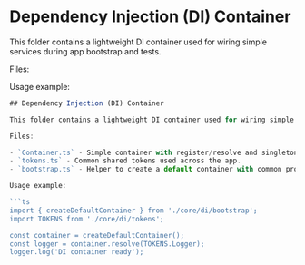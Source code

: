 # Dependency Injection (DI) Container

This folder contains a lightweight DI container used for wiring simple services during app bootstrap and tests.

Files:

Usage example:

````ts
## Dependency Injection (DI) Container

This folder contains a lightweight DI container used for wiring simple services during app bootstrap and tests.

Files:

- `Container.ts` - Simple container with register/resolve and singleton caching.
- `tokens.ts` - Common shared tokens used across the app.
- `bootstrap.ts` - Helper to create a default container with common providers.

Usage example:

```ts
import { createDefaultContainer } from './core/di/bootstrap';
import TOKENS from './core/di/tokens';

const container = createDefaultContainer();
const logger = container.resolve(TOKENS.Logger);
logger.log('DI container ready');
````
